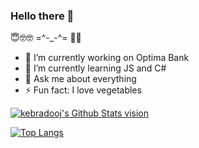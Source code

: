 ### Hello there 👋
😇🤓🤓 =^-_-^= 🍓🥗
<!--
**kebradooj/kebradooj** is a ✨ _special_ ✨ repository because its `README.md` (this file) appears on your GitHub profile. -->

- 🔭 I’m currently working on Optima Bank
- 🌱 I’m currently learning JS and C#
- 💬 Ask me about everything
- ⚡ Fun fact: I love vegetables

[<img alt="kebradooj's Github Stats vision" src="https://github-readme-stats.vercel.app/api?username=kebradooj&theme=vue&show_icons=true&hide_border=true">](https://github.com/kebradooj)

[![Top Langs](https://github-readme-stats.vercel.app/api/top-langs/?username=kebradooj&layout=compact&hide_border=true)](https://github.com/kebradooj)
